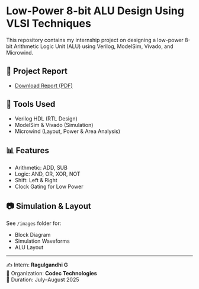 # Low-Power 8-bit ALU Design Using VLSI Techniques

This repository contains my internship project on designing a low-power 8-bit Arithmetic Logic Unit (ALU) using Verilog, ModelSim, Vivado, and Microwind.

## 📄 Project Report
- [Download Report (PDF)](Report.pdf)

## 🔧 Tools Used
- Verilog HDL (RTL Design)
- ModelSim & Vivado (Simulation)
- Microwind (Layout, Power & Area Analysis)

## 📊 Features
- Arithmetic: ADD, SUB
- Logic: AND, OR, XOR, NOT
- Shift: Left & Right
- Clock Gating for Low Power

## 📷 Simulation & Layout
See `/images` folder for:
- Block Diagram
- Simulation Waveforms
- ALU Layout

---
✍️ Intern: **Ragulgandhi G**  
🏢 Organization: **Codec Technologies**  
📅 Duration: July–August 2025

